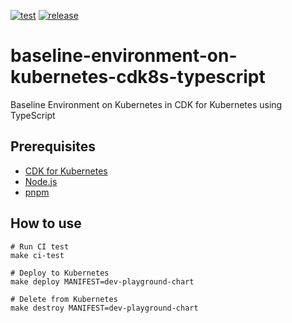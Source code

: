 [![test](https://github.com/ks6088ts-labs/baseline-environment-on-kubernetes-cdk8s-typescript/actions/workflows/test.yaml/badge.svg?branch=main)](https://github.com/ks6088ts-labs/baseline-environment-on-kubernetes-cdk8s-typescript/actions/workflows/test.yaml?query=branch%3Amain)
[![release](https://github.com/ks6088ts-labs/baseline-environment-on-kubernetes-cdk8s-typescript/actions/workflows/release.yaml/badge.svg)](https://github.com/ks6088ts-labs/baseline-environment-on-kubernetes-cdk8s-typescript/actions/workflows/release.yaml)

# baseline-environment-on-kubernetes-cdk8s-typescript

Baseline Environment on Kubernetes in CDK for Kubernetes using TypeScript

## Prerequisites

- [CDK for Kubernetes](https://cdk8s.io/docs/latest/)
- [Node.js](https://nodejs.org/en/download/)
- [pnpm](https://pnpm.io/installation)

## How to use

```shell
# Run CI test
make ci-test

# Deploy to Kubernetes
make deploy MANIFEST=dev-playground-chart

# Delete from Kubernetes
make destroy MANIFEST=dev-playground-chart
```
